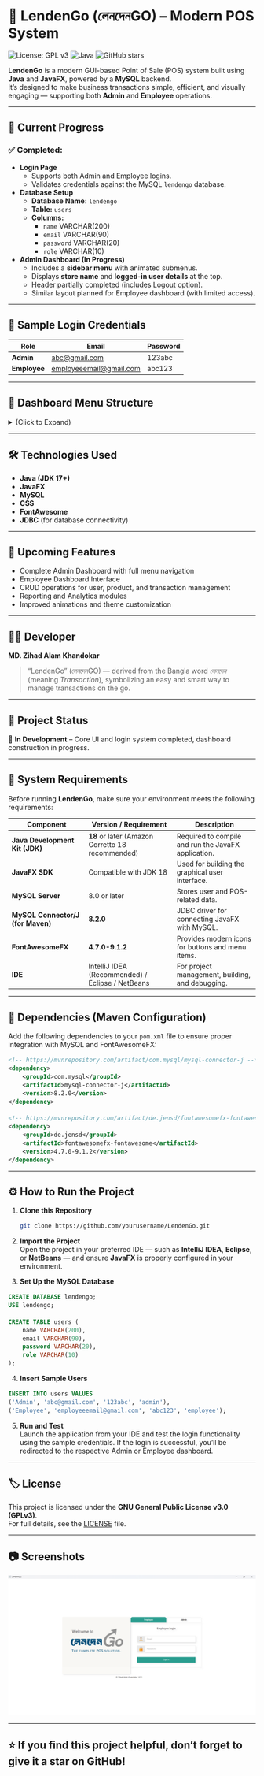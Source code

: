 # 💼 LendenGo (লেনদেনGO) – Modern POS System

![License: GPL v3](https://img.shields.io/badge/License-GPLv3-blue.svg)
![Java](https://img.shields.io/badge/Java-18+-blue)
![GitHub stars](https://img.shields.io/github/stars/yourusername/LendenGo?style=social)

**LendenGo** is a modern GUI-based Point of Sale (POS) system built using **Java** and **JavaFX**, powered by a **MySQL** backend.  
It’s designed to make business transactions simple, efficient, and visually engaging — supporting both **Admin** and **Employee** operations.

---

## 🚀 Current Progress

### ✅ Completed:
- **Login Page**
    - Supports both Admin and Employee logins.
    - Validates credentials against the MySQL `lendengo` database.
- **Database Setup**
    - **Database Name:** `lendengo`
    - **Table:** `users`
    - **Columns:**
        - `name` VARCHAR(200)
        - `email` VARCHAR(90)
        - `password` VARCHAR(20)
        - `role` VARCHAR(10)
- **Admin Dashboard (In Progress)**
    - Includes a **sidebar menu** with animated submenus.
    - Displays **store name** and **logged-in user details** at the top.
    - Header partially completed (includes Logout option).
    - Similar layout planned for Employee dashboard (with limited access).

---

## 🔐 Sample Login Credentials

| Role | Email | Password |
|------|--------|-----------|
| **Admin** | abc@gmail.com | 123abc |
| **Employee** | employeeemail@gmail.com | abc123 |

---

## 🧭 Dashboard Menu Structure

<details>
  <summary>(Click to Expand)</summary>

### Main Menus & Submenus
1. **Dashboard**
2. **Point of Sell**
3. **Sell**
    - Sell List
    - Return List
    - Sell Log
4. **Quotation**
    - Add Quotation
    - Quotation List
5. **Installment**
    - Installment List
    - Payment List
    - Payment Due
    - Overview Report
6. **Purchase**
    - Add Purchase
    - Purchase List
    - Return List
    - Purchase Log
    - Stock Import
7. **Stock Transfer**
    - Add Transfer
    - Transfer List
    - Receive List
8. **Product**
    - Product List
    - Add Product
    - Category List
    - Add Category
    - Import
    - Stock Alert
9. **Customer**
    - Add Customer
    - Customer List
10. **Supplier**
    - Add Supplier
    - Supplier List
11. **Accounting**
    - Deposit
    - Withdraw
    - Transaction List
    - Transfer Balance
    - Transfer List
    - Add Bank Account
    - Bank Account List
    - Income Source
    - Balance Sheet
    - Income (Monthwise)
    - Expense (Monthwise)
    - Income vs Expense
    - Profit vs Loss
    - Cashbook
12. **Expenditure**
    - Add Expense
    - Expense List
    - Add Category
    - Category List
    - Expense (Monthwise)
    - Summary
13. **Loan Manager**
    - Loan List
    - Take Loan
    - Summary
14. **Reports**
    - Overview Report
    - Collection Report
    - Due Collection Report
    - Due Paid Report
    - Sell Report
    - Purchase Report
    - Sell Payment Report
    - Purchase Payment Report
    - Sell Tax Report
    - Purchase Tax Report
    - Tax Overview Report
    - Stock Report
15. **Analytics**
16. **User Management**
    - Add User
    - User List
    - Add Usergroup
    - Usergroup List
    - Login History

</details>


---

## 🛠️ Technologies Used

- **Java (JDK 17+)**
- **JavaFX**
- **MySQL**
- **CSS**
- **FontAwesome**
- **JDBC** (for database connectivity)

---

## 🔮 Upcoming Features

- Complete Admin Dashboard with full menu navigation
- Employee Dashboard Interface
- CRUD operations for user, product, and transaction management
- Reporting and Analytics modules
- Improved animations and theme customization

---

## 👨‍💻 Developer

**MD. Zihad Alam Khandokar**

> “LendenGo” (লেনদেনGO) — derived from the Bangla word *লেনদেন* (meaning *Transaction*), symbolizing an easy and smart way to manage transactions on the go.

---

## 🧩 Project Status
🚧 **In Development** – Core UI and login system completed, dashboard construction in progress.

---

## 🧩 System Requirements

Before running **LendenGo**, make sure your environment meets the following requirements:

| Component | Version / Requirement                            | Description |
|------------|--------------------------------------------------|--------------|
| **Java Development Kit (JDK)** | **18** or later (Amazon Corretto 18 recommended)| Required to compile and run the JavaFX application. |
| **JavaFX SDK** | Compatible with JDK 18                           | Used for building the graphical user interface. |
| **MySQL Server** | 8.0 or later                                     | Stores user and POS-related data. |
| **MySQL Connector/J (for Maven)** | **8.2.0**                                        | JDBC driver for connecting JavaFX with MySQL. |
| **FontAwesomeFX** | **4.7.0-9.1.2**                                  | Provides modern icons for buttons and menu items. |
| **IDE** | IntelliJ IDEA (Recommended) / Eclipse / NetBeans | For project management, building, and debugging. |

---

## 🧱 Dependencies (Maven Configuration)

Add the following dependencies to your `pom.xml` file to ensure proper integration with MySQL and FontAwesomeFX:

```xml
<!-- https://mvnrepository.com/artifact/com.mysql/mysql-connector-j -->
<dependency>
    <groupId>com.mysql</groupId>
    <artifactId>mysql-connector-j</artifactId>
    <version>8.2.0</version>
</dependency>

<!-- https://mvnrepository.com/artifact/de.jensd/fontawesomefx-fontawesome -->
<dependency>
    <groupId>de.jensd</groupId>
    <artifactId>fontawesomefx-fontawesome</artifactId>
    <version>4.7.0-9.1.2</version>
</dependency>
```

---

## ⚙️ How to Run the Project

1. **Clone this Repository**
   ```bash
   git clone https://github.com/yourusername/LendenGo.git
   ```
2. **Import the Project**  
Open the project in your preferred IDE — such as **IntelliJ IDEA**, **Eclipse**, or **NetBeans** — and ensure **JavaFX** is properly configured in your environment.


3. **Set Up the MySQL Database**

```sql
CREATE DATABASE lendengo;
USE lendengo;

CREATE TABLE users (
    name VARCHAR(200),
    email VARCHAR(90),
    password VARCHAR(20),
    role VARCHAR(10)
);
```
4. **Insert Sample Users**

```sql
INSERT INTO users VALUES
('Admin', 'abc@gmail.com', '123abc', 'admin'),
('Employee', 'employeeemail@gmail.com', 'abc123', 'employee');
```

5. **Run and Test**  
Launch the application from your IDE and test the login functionality using the sample credentials.
If the login is successful, you’ll be redirected to the respective Admin or Employee dashboard.

---
## 🏷️ License

This project is licensed under the **GNU General Public License v3.0 (GPLv3)**.  
For full details, see the [LICENSE](LICENSE) file.

---
## 📷 Screenshots
![Login Page](assets/login-screenshot.png)

---

## ⭐ If you find this project helpful, don’t forget to give it a star on GitHub!